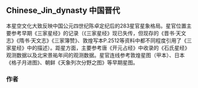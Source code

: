 
## Chinese_Jin_dynasty 中国晋代

本星空文化大致反映中国公元四世纪陈卓定纪后的283星官星象格局。星官位置主要参考早期《三家星经》的记录（《三家星经》现已失传，但现存的《晋书·天文志》《隋书·天文志》《三家簿赞》、敦煌写本P.2512等资料中都不同程度引用了《三家星经》中的描述）。距星方面，主要参考唐《开元占经》中收录的《石氏星经》观测数据以及北宋景祐年间的观测数据。星官连线参考敦煌星图（甲本）、日本《格子月进图》、朝鲜《天象列次分野之图》等早期星图。

### 作者
